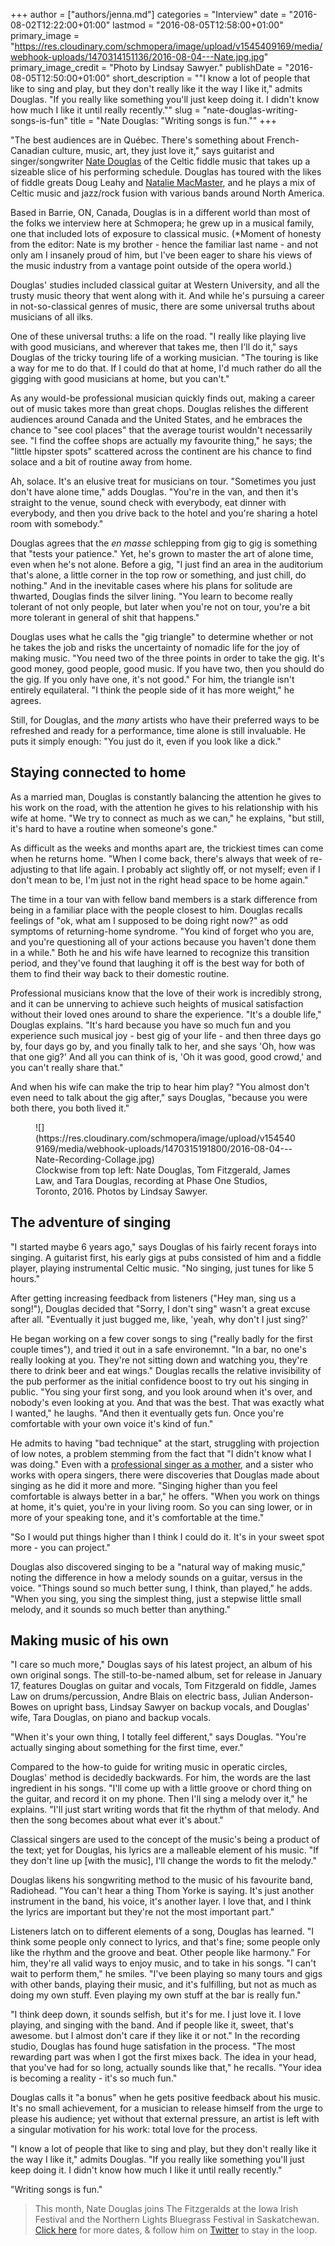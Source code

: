 +++
author = ["authors/jenna.md"]
categories = "Interview"
date = "2016-08-02T12:22:00+01:00"
lastmod = "2016-08-05T12:58:00+01:00"
primary_image = "https://res.cloudinary.com/schmopera/image/upload/v1545409169/media/webhook-uploads/1470314151136/2016-08-04---Nate.jpg.jpg"
primary_image_credit = "Photo by Lindsay Sawyer."
publishDate = "2016-08-05T12:50:00+01:00"
short_description = "&quot;I know a lot of people that like to sing and play, but they don&#039;t really like it the way I like it,&quot; admits Douglas. &quot;If you really like something you&#039;ll just keep doing it. I didn&#039;t know how much I like it until really recently.&quot;"
slug = "nate-douglas-writing-songs-is-fun"
title = "Nate Douglas: &quot;Writing songs is fun.&quot;"
+++

"The best audiences are in Québec. There's something about French-Canadian culture, music, art, they just love it," says guitarist and singer/songwriter [Nate Douglas](http://www.natedouglasguitar.com/) of the Celtic fiddle music that takes up a sizeable slice of his performing schedule. Douglas has toured with the likes of fiddle greats Doug Leahy and [Natalie MacMaster](http://www.nataliemacmaster.com/), and he plays a mix of Celtic music and jazz/rock fusion with various bands around North America.

Based in Barrie, ON, Canada, Douglas is in a different world than most of the folks we interview here at Schmopera; he grew up in a musical family, one that included lots of exposure to classical music. (\*Moment of honesty from the editor: Nate is my brother - hence the familiar last name - and not only am I insanely proud of him, but I've been eager to share his views of the music industry from a vantage point outside of the opera world.)

Douglas' studies included classical guitar at Western University, and all the trusty music theory that went along with it. And while he's pursuing a career in not-so-classical genres of music, there are some universal truths about musicians of all ilks.

One of these universal truths: a life on the road. "I really like playing live with good musicians, and wherever that takes me, then I'll do it," says Douglas of the tricky touring life of a working musician. "The touring is like a way for me to do that. If I could do that at home, I'd much rather do all the gigging with good musicians at home, but you can't."

As any would-be professional musician quickly finds out, making a career out of music takes more than great chops. Douglas relishes the different audiences around Canada and the United States, and he embraces the chance to "see cool places" that the average tourist wouldn't necessarily see. "I find the coffee shops are actually my favourite thing," he says; the "little hipster spots" scattered across the continent are his chance to find solace and a bit of routine away from home.

Ah, solace. It's an elusive treat for musicians on tour. "Sometimes you just don't have alone time," adds Douglas. "You're in the van, and then it's straight to the venue, sound check with everybody, eat dinner with everybody, and then you drive back to the hotel and you're sharing a hotel room with somebody."

Douglas agrees that the *en masse* schlepping from gig to gig is something that "tests your patience." Yet, he's grown to master the art of alone time, even when he's not alone. Before a gig, "I just find an area in the auditorium that's alone, a little corner in the top row or something, and just chill, do nothing." And in the inevitable cases where his plans for solitude are thwarted, Douglas finds the silver lining. "You learn to become really tolerant of not only people, but later when you're not on tour, you're a bit more tolerant in general of shit that happens."

Douglas uses what he calls the "gig triangle" to determine whether or not he takes the job and risks the uncertainty of nomadic life for the joy of making music. "You need two of the three points in order to take the gig. It's good money, good people, good music. If you have two, then you should do the gig. If you only have one, it's not good." For him, the triangle isn't entirely equilateral. "I think the people side of it has more weight," he agrees. 

Still, for Douglas, and the *many* artists who have their preferred ways to be refreshed and ready for a performance, time alone is still invaluable. He puts it simply enough: "You just do it, even if you look like a dick."

## Staying connected to home

As a married man, Douglas is constantly balancing the attention he gives to his work on the road, with the attention he gives to his relationship with his wife at home. "We try to connect as much as we can," he explains, "but still, it's hard to have a routine when someone's gone."

As difficult as the weeks and months apart are, the trickiest times can come when he returns home. "When I come back, there's always that week of re-adjusting to that life again. I probably act slightly off, or not myself; even if I don't mean to be, I'm just not in the right head space to be home again." 

The time in a tour van with fellow band members is a stark difference from being in a familiar place with the people closest to him. Douglas recalls feelings of "ok, what am I supposed to be doing right now?" as odd symptoms of returning-home syndrome. "You kind of forget who you are, and you're questioning all of your actions because you haven't done them in a while." Both he and his wife have learned to recognize this transition period, and they've found that laughing it off is the best way for both of them to find their way back to their domestic routine. 

Professional musicians know that the love of their work is incredibly strong, and it can be unnerving to achieve such heights of musical satisfaction without their loved ones around to share the experience. "It's a double life," Douglas explains. "It's hard because you have so much fun and you experience such musical joy - best gig of your life - and then three days go by, four days go by, and you finally talk to her, and she says 'Oh, how was that one gig?' And all you can think of is, 'Oh it was good, good crowd,' and you can't really share that."

And when his wife can make the trip to hear him play? "You almost don't even need to talk about the gig after," says Douglas, "because you were both there, you both lived it."

<figure data-type="image">
![](https://res.cloudinary.com/schmopera/image/upload/v1545409169/media/webhook-uploads/1470315191800/2016-08-04---Nate-Recording-Collage.jpg)
<figcaption>Clockwise from top left: Nate Douglas, Tom Fitzgerald, James Law, and Tara Douglas, recording at Phase One Studios, Toronto, 2016. Photos by Lindsay Sawyer.</figcaption>
</figure>

## The adventure of singing

"I started maybe 6 years ago," says Douglas of his fairly recent forays into singing. A guitarist first, his early gigs at pubs consisted of him and a fiddle player, playing instrumental Celtic music. "No singing, just tunes for like 5 hours."

After getting increasing feedback from listeners ("Hey man, sing us a song!"), Douglas decided that "Sorry, I don't sing" wasn't a great excuse after all. "Eventually it just bugged me, like, 'yeah, why don't I just sing?'

He began working on a few cover songs to sing ("really badly for the first couple times"), and tried it out in a safe environemnt. "In a bar, no one's really looking at you. They're not sitting down and watching you, they're there to drink beer and eat wings." Douglas recalls the relative invisibility of the pub performer as the initial confidence boost to try out his singing in public. "You sing your first song, and you look around when it's over, and nobody's even looking at you. And that was the best. That was exactly what I wanted," he laughs. "And then it eventually gets fun. Once you're comfortable with your own voice it's kind of fun."

He admits to having "bad technique" at the start, struggling with projection of low notes, a problem stemming from the fact that "I didn't know what I was doing."
Even with a [professional singer as a mother](/talking-with-voice-teachers-or-meet-my-mother/), and a sister who works with opera singers, there were discoveries that Douglas made about singing as he did it more and more. "Singing higher than you feel comfortable is always better in a bar," he offers. "When you work on things at home, it's quiet, you're in your living room. So you can sing lower, or in more of your speaking tone, and it's comfortable at the time." 

"So I would put things higher than I think I could do it. It's in your sweet spot more - you can project."

Douglas also discovered singing to be a "natural way of making music," noting the difference in how a melody sounds on a guitar, versus in the voice. "Things sound so much better sung, I think, than played," he adds. "When you sing, you sing the simplest thing, just a stepwise little small melody, and it sounds so much better than anything."

## Making music of his own

"I care so much more," Douglas says of his latest project, an album of his own original songs. The still-to-be-named album, set for release in January 17, features Douglas on guitar and vocals, Tom Fitzgerald on fiddle, James Law on drums/percussion, Andre Blais on electric bass, Julian Anderson-Bowes on upright bass, Lindsay Sawyer on backup vocals, and Douglas' wife, Tara Douglas, on piano and backup vocals.

"When it's your own thing, I totally feel different," says Douglas. "You're actually singing about something for the first time, ever."

Compared to the how-to guide for writing music in operatic circles, Douglas' method is decidedly backwards. For him, the words are the last ingredient in his songs. "I'll come up with a little groove or chord thing on the guitar, and record it on my phone. Then I'll sing a melody over it," he explains. "I'll just start writing words that fit the rhythm of that melody. And then the song becomes about what ever it's about." 

Classical singers are used to the concept of the music's being a product of the text; yet for Douglas, his lyrics are a malleable element of his music. "If they don't line up [with the music], I'll change the words to fit the melody."

Douglas likens his songwriting method to the music of his favourite band, Radiohead. "You can't hear a thing Thom Yorke is saying. It's just another instrument in the band, his voice, it's another layer. I love that, and I think the lyrics are important but they're not the most important part."

Listeners latch on to different elements of a song, Douglas has learned. "I think some people only connect to lyrics, and that's fine; some people only like the rhythm and the groove and beat. Other people like harmony." For him, they're all valid ways to enjoy music, and to take in his songs. "I can't wait to perform them," he smiles. "I've been playing so many tours and gigs with other bands, playing their music, and it's fulfilling, but not as much as doing my own stuff. Even playing my own stuff at the bar is really fun."

"I think deep down, it sounds selfish, but it's for me. I just love it. I love playing, and singing with the band. And if people like it, sweet, that's awesome. but I almost don't care if they like it or not." In the recording studio, Douglas has found huge satisfation in the process. "The most rewarding part was when I got the first mixes back. The idea in your head, that you've had for so long, actually sounds like that," he recalls. "Your idea is becoming a reality - it's so much fun."

Douglas calls it "a bonus" when he gets positive feedback about his music. It's no small achievement, for a musician to release himself from the urge to please his audience; yet without that external pressure, an artist is left with a singular motivation for his work: total love for the process.

"I know a lot of people that like to sing and play, but they don't really like it the way I like it," admits Douglas. "If you really like something you'll just keep doing it. I didn't know how much I like it until really recently."

"Writing songs is fun."

>This month, Nate Douglas joins The Fitzgeralds at the Iowa Irish Festival and the Northern Lights Bluegrass Festival in Saskatchewan. [Click here](http://www.natedouglasguitar.com/#!calendar-1/ujsk7) for more dates, & follow him on [Twitter](https://twitter.com/natedouglas87) to stay in the loop.
